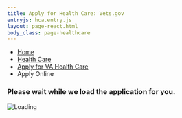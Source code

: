 ```yaml
---
title: Apply for Health Care: Vets.gov
entryjs: hca.entry.js
layout: page-react.html
body_class: page-healthcare
---
```


<!-- TODO(awong) Fix the layout to allow specifying the entry name. -->
<script src="/generated/hca.entry.js"></script>

<div id="main">
  <nav class="va-nav-breadcrumbs">
    <ul class="row va-nav-breadcrumbs-list" role="menubar" aria-label="Primary">
      <li><a href="/">Home</a></li>
      <li><a href="/healthcare/">Health Care</a></li>
      <li class="parent"><a href="/healthcare/apply/">Apply for VA Health Care</a></li>
      <li class="active">Apply Online</li>
    </ul>
  </nav>

  <div class="section">
    <div id="react-root">
      <div class="loading-message">
        <h3>Please wait while we load the application for you.</h3>
        <img src="/img/preloader-primary-darkest.gif" alt="Loading">
      </div>
    </div>
  </div>
  <!-- HCA Application End -->

  <!-- Maintenance Page Start -->

  <!-- <div class="main home" role="main">
    <div class="section main-menu">
      <div class="row">
        <div class="small-12 columns">
          <div style="padding: 2em 0;">
          <h3>We're sorry. The healthcare application is currently down while we fix a few things. We will be back up as soon as we can.</h3>
          <h4>In the meantime, you can still call 1-877-222-VETS(8387) and press 2 to complete this application over the phone.</h4>
          <a href="/"><button>Go back to Vets.gov</button></a>
          </div>
        </div>
      </div>
    </div>
  </div>-->
  <!-- Maintenance Page End -->
</div>

